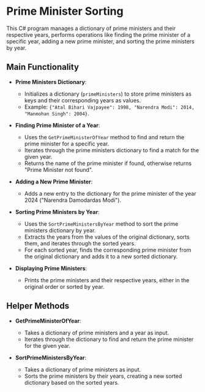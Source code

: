 # Prime Minister Sorting

This C# program manages a dictionary of prime ministers and their respective years, performs operations like finding the prime minister of a specific year, adding a new prime minister, and sorting the prime ministers by year.

## Main Functionality

- **Prime Ministers Dictionary**: 
  - Initializes a dictionary (`primeMinisters`) to store prime ministers as keys and their corresponding years as values.
  - Example: `{"Atal Bihari Vajpayee": 1998, "Narendra Modi": 2014, "Manmohan Singh": 2004}`.

- **Finding Prime Minister of a Year**:
  - Uses the `GetPrimeMinisterOfYear` method to find and return the prime minister for a specific year.
  - Iterates through the prime ministers dictionary to find a match for the given year.
  - Returns the name of the prime minister if found, otherwise returns "Prime Minister not found".

- **Adding a New Prime Minister**:
  - Adds a new entry to the dictionary for the prime minister of the year 2024 ("Narendra Damodardas Modi").

- **Sorting Prime Ministers by Year**:
  - Uses the `SortPrimeMinistersByYear` method to sort the prime ministers dictionary by year.
  - Extracts the years from the values of the original dictionary, sorts them, and iterates through the sorted years.
  - For each sorted year, finds the corresponding prime minister from the original dictionary and adds it to a new sorted dictionary.

- **Displaying Prime Ministers**:
  - Prints the prime ministers and their respective years, either in the original order or sorted by year.

## Helper Methods

- **GetPrimeMinisterOfYear**:
  - Takes a dictionary of prime ministers and a year as input.
  - Iterates through the dictionary to find and return the prime minister for the given year.

- **SortPrimeMinistersByYear**:
  - Takes a dictionary of prime ministers as input.
  - Sorts the prime ministers by their years, creating a new sorted dictionary based on the sorted years.

